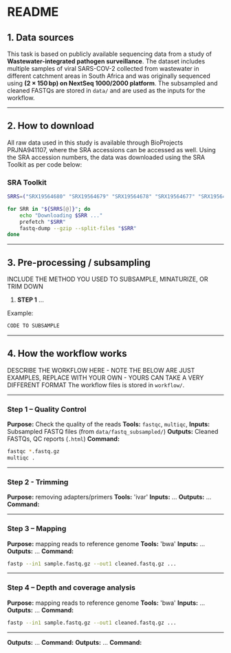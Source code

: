 #  README

## 1. Data sources

This task is based on publicly available sequencing data from a study of **Wastewater-integrated pathogen surveillance**. The dataset includes multiple samples of viral SARS-COV-2 collected from wastewater in different catchment areas in South Africa and was originally sequenced using **(2 × 150 bp) on NextSeq 1000/2000 platform**.
The subsampled and cleaned FASTQs are stored in `data/` and are used as the inputs for the workflow.

---
## 2. How to download

All raw data used in this study is available through BioProjects PRJNA941107, where the SRA accessions can be accessed as well. Using the SRA accession numbers,
the data was downloaded using the SRA Toolkit as per code below:
### SRA Toolkit

```bash
SRRS=("SRX19564680" "SRX19564679" "SRX19564678" "SRX19564677" "SRX19564676" "SRX19564675" "SRX19564674" "SRX19564673" "SRX19564672" "SRX19564671")

for SRR in "${SRRS[@]}"; do
    echo "Downloading $SRR ..."
    prefetch "$SRR"
    fastq-dump --gzip --split-files "$SRR"
done
```


---
## 3. Pre-processing / subsampling

INCLUDE THE METHOD YOU USED TO SUBSAMPLE, MINATURIZE, OR TRIM DOWN

1. **STEP 1** ...

Example:

```bash
CODE TO SUBSAMPLE
```


---

## 4. How the workflow works
DESCRIBE THE WORKFLOW HERE - NOTE THE BELOW ARE JUST EXAMPLES, REPLACE WITH YOUR OWN - YOURS CAN TAKE A VERY DIFFERENT FORMAT
The workflow files is stored in `workflow/`.

---

### Step 1 – Quality Control 

**Purpose:** Check the quality of the reads
**Tools:** `fastqc`, `multiqc`, 
**Inputs:** Subsampled FASTQ files (from `data/fastq_subsampled/`)
**Outputs:** Cleaned FASTQs, QC reports (`.html`)
**Command:**

```bash
fastqc *.fastq.gz
multiqc .
```

---

### Step 2 - Trimming

**Purpose:** removing adapters/primers
**Tools:** 'ivar'
**Inputs:** ...
**Outputs:** ...
**Command:**

---

### Step 3 – Mapping

**Purpose:** mapping reads to reference genome
**Tools:** 'bwa'
**Inputs:** ...
**Outputs:** ...
**Command:**

```bash
fastp --in1 sample.fastq.gz --out1 cleaned.fastq.gz ...
```

---

### Step 4 – Depth and coverage analysis

**Purpose:** mapping reads to reference genome
**Tools:** 'bwa'
**Inputs:** ...
**Outputs:** ...
**Command:**

```bash
fastp --in1 sample.fastq.gz --out1 cleaned.fastq.gz ...
```

---
**Outputs:** ...
**Command:**
**Outputs:** ...
**Command:**
